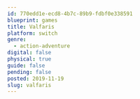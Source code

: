 ```yaml
---
id: 770edd1e-ecd8-4b7c-89b9-fdbf0e338591
blueprint: games
title: Valfaris
platform: switch
genre:
  - action-adventure
digital: false
physical: true
guide: false
pending: false
posted: 2019-11-19
slug: valfaris
---
```

